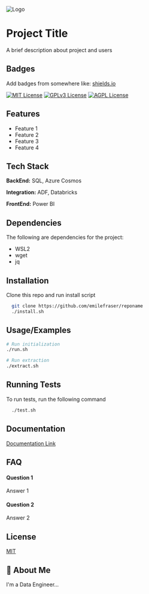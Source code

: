 
![Logo](https://dev-to-uploads.s3.amazonaws.com/uploads/articles/th5xamgrr6se0x5ro4g6.png)


# Project Title

A brief description about project and users


## Badges

Add badges from somewhere like: [shields.io](https://shields.io/)

[![MIT License](https://img.shields.io/badge/License-MIT-green.svg)](https://choosealicense.com/licenses/mit/)
[![GPLv3 License](https://img.shields.io/badge/License-GPL%20v3-yellow.svg)](https://opensource.org/licenses/)
[![AGPL License](https://img.shields.io/badge/license-AGPL-blue.svg)](http://www.gnu.org/licenses/agpl-3.0)


## Features

- Feature 1
- Feature 2
- Feature 3
- Feature 4


## Tech Stack

**BackEnd:** SQL, Azure Cosmos

**Integration:** ADF, Databricks

**FrontEnd:** Power BI


## Dependencies

The following are dependencies for the project:
- WSL2
- wget
- jq
## Installation

Clone this repo and run install script

```bash
  git clone https://github.com/emilefraser/reponame
  ./install.sh
```
    
## Usage/Examples

```bash
# Run initialization
./run.sh

# Run extraction
./extract.sh
```


## Running Tests

To run tests, run the following command

```bash
  ./test.sh
```


## Documentation

[Documentation Link](https://linktodocumentation)


## FAQ

#### Question 1

Answer 1

#### Question 2

Answer 2


## License

[MIT](https://choosealicense.com/licenses/mit/)


## 🚀 About Me
I'm a Data Engineer...

